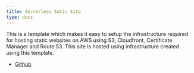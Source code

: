 ```yaml
---
title: Serverless Satic Site
type: docs
---
```


This is a template which makes it easy to setup the infrastructure required for hosting static websites on AWS using S3, Cloudfront, Certificate Manager and Route 53. This site is hosted using infrastructure created using this template.

* [Github](https://github.com/beverts312/infra-as-code/blob/main/aws/s3-cloudfront.yml)
